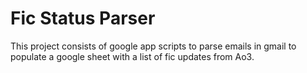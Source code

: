 # Fic Status Parser

This project consists of google app scripts to parse emails in gmail to populate a google sheet with a list of fic updates from Ao3.
